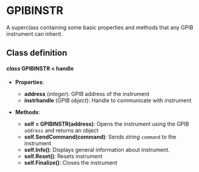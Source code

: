 # GPIBINSTR
A superclass containing some basic properties and methods that any GPIB instrument can inherit.

## Class definition
#### *class* GPIBINSTR < handle
* **Properties**: 
  * **address** (*integer*): GPIB address of the instrument
  * **instrhandle** (*GPIB object*):  Handle to communicate with instrument
  
* **Methods**:
  * **self = GPIBINSTR(address)**: Opens the instrument using the GPIB `address` and returns an object
  * **self.SendCommand(command)**: Sends *string* `command` to the instrument
  * **self.Info()**: Displays general information about instrument.
  * **self.Reset()**: Resets instrument
  * **self.Finalize()**: Closes the instrument